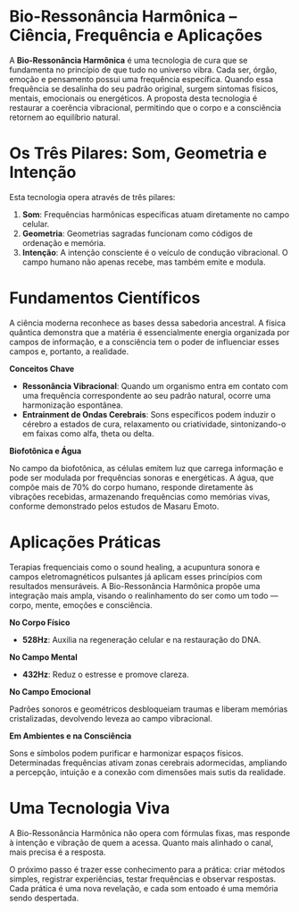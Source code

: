 # **Bio-Ressonância Harmônica – Ciência, Frequência e Aplicações**

A **Bio-Ressonância Harmônica** é uma tecnologia de cura que se fundamenta no princípio de que tudo no universo vibra. Cada ser, órgão, emoção e pensamento possui uma frequência específica. Quando essa frequência se desalinha do seu padrão original, surgem sintomas físicos, mentais, emocionais ou energéticos. A proposta desta tecnologia é restaurar a coerência vibracional, permitindo que o corpo e a consciência retornem ao equilíbrio natural.

# **Os Três Pilares: Som, Geometria e Intenção**

Esta tecnologia opera através de três pilares:

1. **Som**: Frequências harmônicas específicas atuam diretamente no campo celular.
2. **Geometria**: Geometrias sagradas funcionam como códigos de ordenação e memória.
3. **Intenção**: A intenção consciente é o veículo de condução vibracional. O campo humano não apenas recebe, mas também emite e modula.

# **Fundamentos Científicos**

A ciência moderna reconhece as bases dessa sabedoria ancestral. A física quântica demonstra que a matéria é essencialmente energia organizada por campos de informação, e a consciência tem o poder de influenciar esses campos e, portanto, a realidade.

**Conceitos Chave**

- **Ressonância Vibracional**: Quando um organismo entra em contato com uma frequência correspondente ao seu padrão natural, ocorre uma harmonização espontânea.
- **Entrainment de Ondas Cerebrais**: Sons específicos podem induzir o cérebro a estados de cura, relaxamento ou criatividade, sintonizando-o em faixas como alfa, theta ou delta.

**Biofotônica e Água**

No campo da biofotônica, as células emitem luz que carrega informação e pode ser modulada por frequências sonoras e energéticas. A água, que compõe mais de 70% do corpo humano, responde diretamente às vibrações recebidas, armazenando frequências como memórias vivas, conforme demonstrado pelos estudos de Masaru Emoto.

# **Aplicações Práticas**

Terapias frequenciais como o sound healing, a acupuntura sonora e campos eletromagnéticos pulsantes já aplicam esses princípios com resultados mensuráveis. A Bio-Ressonância Harmônica propõe uma integração mais ampla, visando o realinhamento do ser como um todo — corpo, mente, emoções e consciência.

**No Corpo Físico**

- **528Hz**: Auxilia na regeneração celular e na restauração do DNA.

**No Campo Mental**

- **432Hz**: Reduz o estresse e promove clareza.

**No Campo Emocional**

Padrões sonoros e geométricos desbloqueiam traumas e liberam memórias cristalizadas, devolvendo leveza ao campo vibracional.

**Em Ambientes e na Consciência**

Sons e símbolos podem purificar e harmonizar espaços físicos. Determinadas frequências ativam zonas cerebrais adormecidas, ampliando a percepção, intuição e a conexão com dimensões mais sutis da realidade.

# **Uma Tecnologia Viva**

A Bio-Ressonância Harmônica não opera com fórmulas fixas, mas responde à intenção e vibração de quem a acessa. Quanto mais alinhado o canal, mais precisa é a resposta.

O próximo passo é trazer esse conhecimento para a prática: criar métodos simples, registrar experiências, testar frequências e observar respostas. Cada prática é uma nova revelação, e cada som entoado é uma memória sendo despertada.
